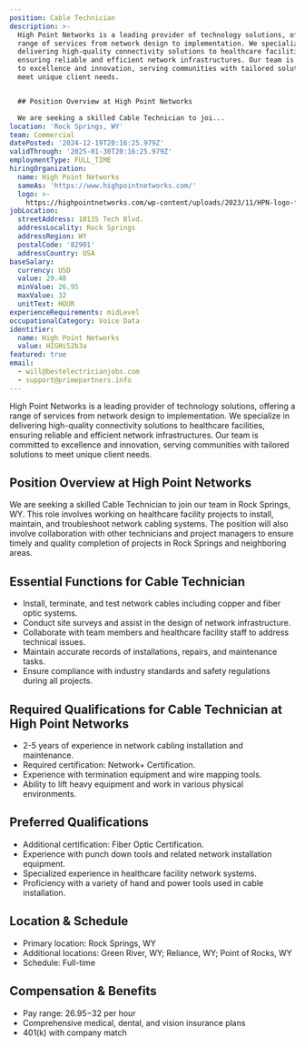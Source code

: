 ```yaml
---
position: Cable Technician
description: >-
  High Point Networks is a leading provider of technology solutions, offering a
  range of services from network design to implementation. We specialize in
  delivering high-quality connectivity solutions to healthcare facilities,
  ensuring reliable and efficient network infrastructures. Our team is committed
  to excellence and innovation, serving communities with tailored solutions to
  meet unique client needs.


  ## Position Overview at High Point Networks

  We are seeking a skilled Cable Technician to joi...
location: 'Rock Springs, WY'
team: Commercial
datePosted: '2024-12-19T20:16:25.979Z'
validThrough: '2025-01-30T20:16:25.979Z'
employmentType: FULL_TIME
hiringOrganization:
  name: High Point Networks
  sameAs: 'https://www.highpointnetworks.com/'
  logo: >-
    https://highpointnetworks.com/wp-content/uploads/2023/11/HPN-logo-fullColor-rgb.svg
jobLocation:
  streetAddress: 10135 Tech Blvd.
  addressLocality: Rock Springs
  addressRegion: WY
  postalCode: '82901'
  addressCountry: USA
baseSalary:
  currency: USD
  value: 29.48
  minValue: 26.95
  maxValue: 32
  unitText: HOUR
experienceRequirements: midLevel
occupationalCategory: Voice Data
identifier:
  name: High Point Networks
  value: HIGHi52b3a
featured: true
email:
  - will@bestelectricianjobs.com
  - support@primepartners.info
---
```




High Point Networks is a leading provider of technology solutions, offering a range of services from network design to implementation. We specialize in delivering high-quality connectivity solutions to healthcare facilities, ensuring reliable and efficient network infrastructures. Our team is committed to excellence and innovation, serving communities with tailored solutions to meet unique client needs.

## Position Overview at High Point Networks
We are seeking a skilled Cable Technician to join our team in Rock Springs, WY. This role involves working on healthcare facility projects to install, maintain, and troubleshoot network cabling systems. The position will also involve collaboration with other technicians and project managers to ensure timely and quality completion of projects in Rock Springs and neighboring areas.

## Essential Functions for Cable Technician
- Install, terminate, and test network cables including copper and fiber optic systems.
- Conduct site surveys and assist in the design of network infrastructure.
- Collaborate with team members and healthcare facility staff to address technical issues.
- Maintain accurate records of installations, repairs, and maintenance tasks.
- Ensure compliance with industry standards and safety regulations during all projects.

## Required Qualifications for Cable Technician at High Point Networks
- 2-5 years of experience in network cabling installation and maintenance.
- Required certification: Network+ Certification.
- Experience with termination equipment and wire mapping tools.
- Ability to lift heavy equipment and work in various physical environments.

## Preferred Qualifications
- Additional certification: Fiber Optic Certification.
- Experience with punch down tools and related network installation equipment.
- Specialized experience in healthcare facility network systems.
- Proficiency with a variety of hand and power tools used in cable installation.

## Location & Schedule
- Primary location: Rock Springs, WY
- Additional locations: Green River, WY; Reliance, WY; Point of Rocks, WY
- Schedule: Full-time

## Compensation & Benefits
- Pay range: $26.95-$32 per hour
- Comprehensive medical, dental, and vision insurance plans
- 401(k) with company match